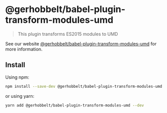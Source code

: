 # @gerhobbelt/babel-plugin-transform-modules-umd

> This plugin transforms ES2015 modules to UMD

See our website [@gerhobbelt/babel-plugin-transform-modules-umd](https://babeljs.io/docs/en/next/babel-plugin-transform-modules-umd.html) for more information.

## Install

Using npm:

```sh
npm install --save-dev @gerhobbelt/babel-plugin-transform-modules-umd
```

or using yarn:

```sh
yarn add @gerhobbelt/babel-plugin-transform-modules-umd --dev
```
